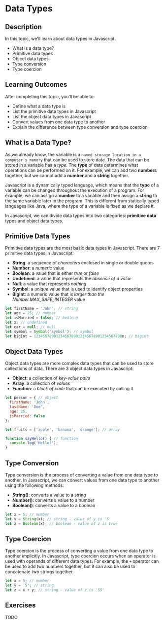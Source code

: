 # Data Types

## Description

In this topic, we'll learn about data types in Javascript.
- What is a data type?
- Primitive data types
- Object data types
- Type conversion
- Type coercion

## Learning Outcomes

After completing this topic, you'll be able to:
- Define what a data type is
- List the primitive data types in Javascript
- List the object data types in Javascript
- Convert values from one data type to another
- Explain the difference between type conversion and type coercion

## What is a Data Type?

As we already know, the variable is a `named storage location in a computer's memory` that can be used to store data. The data that can be stored in a variable has a *type*. The **type** of data determines what operations can be performed on it. For example, we can add two **numbers** together, but we cannot add a **number** and a **string** together.

Javascript is a dynamically typed language, which means that the **type** of a variable can be changed throughout the execution of a program. For example, we can assign a **number** to a variable and then assign a **string** to the same variable later in the program. This is different from statically typed languages like Java, where the type of a variable is fixed as we declare it.

In Javascript, we can divide data types into two categories: **primitive data** types and object data types.

## Primitive Data Types

Primitive data types are the most basic data types in Javascript. There are 7 primitive data types in Javascript:

- **String**: a sequence of *characters* enclosed in single or double quotes
- **Number**: a *numeric* value
- **Boolean**: a value that is either *true* or *false*
- **Undefined**: a value that represents the *absence of a value*
- **Null**: a value that represents *nothing*
- **Symbol**: a *unique* value that is used to identify object properties
- **BigInt**: a numeric value that is *larger than the Number.MAX_SAFE_INTEGER* value

```javascript
let firstName = 'John'; // string
let age = 25; // number
let isMarried = false; // boolean
let x; // undefined
let car = null; // null
let symbol = Symbol('symbol'); // symbol
let bigInt = 1234567890123456789012345678901234567890n; // bigint
```

## Object Data Types

Object data types are more complex data types that can be used to store collections of data. There are 3 object data types in Javascript:

- **Object**: a collection of *key-value pairs*
- **Array**: a collection of *values*
- **Function**: a *block of code* that can be executed by calling it

```javascript
let person = { // object
  firstName: 'John',
  lastName: 'Doe',
  age: 25,
  isMarried: false
};

let fruits = ['apple', 'banana', 'orange']; // array

function sayHello() { // function
  console.log('Hello!');
}
```

## Type Conversion

Type conversion is the process of converting a value from one data type to another. In Javascript, we can convert values from one data type to another using the following methods:

- **String()**: converts a value to a string
- **Number()**: converts a value to a number
- **Boolean()**: converts a value to a boolean

```javascript
let x = 5; // number
let y = String(x); // string - value of y is '5'
let z = Boolean(x); // boolean - value of z is true
```

## Type Coercion

Type coercion is the process of converting a value from one data type to another implicitly. In Javascript, type coercion occurs when an operator is used with operands of different data types. For example, the `+` operator can be used to add two numbers together, but it can also be used to concatenate two strings together.

```javascript
let x = 5; // number
let y = '5'; // string
let z = x + y; // string - value of z is '55'
```

## Exercises

TODO